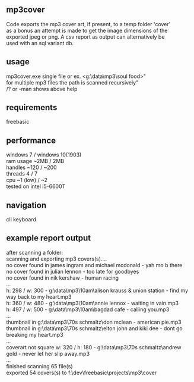 ## mp3cover
Code exports the mp3 cover art, if present, to a temp folder 'cover'\
as a bonus an attempt is made to get the image dimensions of the\
exported jpeg or png. A csv report as output can alternatively be\
used with an sql variant db.
## usage
mp3cover.exe <file> single file or <path> ex. <g:\data\mp3\soul food>" \
for multiple mp3 files the path is scanned recursively"\
/? or -man shows above help 
## requirements
freebasic
## performance
windows 7 / windows 10(1903)\
ram usage ~2MB / 2MB\
handles   ~120 / ~200\
threads   4 / 7\
cpu       ~1 (low) / ~2\
tested on intel i5-6600T
## navigation
cli keyboard
## example report output
after scanning a folder:\
scanning and exporting mp3 covers(s)....\
no cover found in james ingram and michael mcdonald - yah mo b there\
no cover found in julian lennon - too late for goodbyes\
no cover found in nik kershaw - human racing\
...\
h: 298 / w: 300 - g:\data\mp3\10am\alison krauss & union station - find my way back to my heart.mp3\
h: 360 / w: 480 - g:\data\mp3\10am\annie lennox - waiting in vain.mp3\
h: 497 / w: 500 - g:\data\mp3\10am\bagdad cafe - calling you.mp3\
...\
thumbnail in g:\data\mp3\70s schmaltz\don mclean - american pie.mp3\
thumbnail in g:\data\mp3\70s schmaltz\elton john and kiki dee - dont go breaking my heart.mp3\
...\
coverart not square w: 320 / h: 180 - g:\data\mp3\70s schmaltz\andrew gold - never let her slip away.mp3\
...\
finished scanning 65 file(s)\
exported 54 covers(s) to f:\dev\freebasic\projects\mp3\cover
